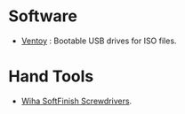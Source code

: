 # Software
- [Ventoy](https://www.ventoy.net/en/index.html) : Bootable USB drives for ISO files.

# Hand Tools
- [Wiha SoftFinish Screwdrivers](https://www.wiha.com/es/es/herramientas/destornilladores/wiha-softfinish/).
